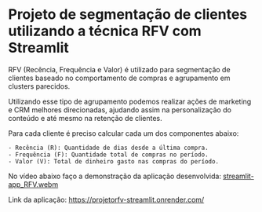 # Projeto de segmentação de clientes utilizando a técnica RFV com Streamlit

RFV (Recência, Frequência e Valor) é utilizado para segmentação de clientes baseado no comportamento de compras e agrupamento em clusters parecidos. 

Utilizando esse tipo de agrupamento podemos realizar ações de marketing e CRM melhores direcionadas, 
ajudando assim na personalização do conteúdo e até mesmo na retenção de clientes.

Para cada cliente é preciso calcular cada um dos componentes abaixo:

    - Recência (R): Quantidade de dias desde a última compra.
    - Frequência (F): Quantidade total de compras no período.
    - Valor (V): Total de dinheiro gasto nas compras do período.
    
No vídeo abaixo faço a demonstração da aplicação desenvolvida: 
[streamlit-app_RFV.webm](https://github.com/user-attachments/assets/9e2a1793-43be-45fe-829a-579d8b299c00)


Link da aplicação:
https://projetorfv-streamlit.onrender.com/





